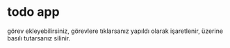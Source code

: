 # todo app

görev ekleyebilirsiniz, görevlere tıklarsanız yapıldı olarak işaretlenir, üzerine basılı tutarsanız silinir.
